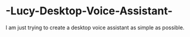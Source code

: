 # -Lucy-Desktop-Voice-Assistant-
I am just trying to create a desktop voice assistant as simple as possible.
